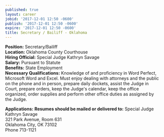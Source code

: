 ```yaml
---
published: true
layout: career
jobid: '2017-12-01 12:50 -0600'
publish: '2017-12-01 12:50 -0600'
expire: '2017-12-01 12:50 -0600'
title: Secretary / Bailiff - Oklahoma
---
```

**Position:** Secretary/Bailiff  
**Location:** Oklahoma County Courthouse  
**Hiring Official:** Special Judge Kathryn Savage  
**Salary:** Pursuant to Statute  
**Benefits:** State Employment  
**Necessary Qualifications:** Knowledge of and proficiency in
Word Perfect, Microsoft Word and Excel. Must enjoy dealing with attorneys
and the public on the phone and in person, prepare daily dockets, assist the Judge in Court, prepare orders, keep the Judge's calendar, keep the office organized, order supplies and perform other office duties as assigned by the Judge.

**Applications:**
**Resumes should be mailed or delivered to:**
Special Judge Kathryn Savage  
321 Park Avenue, Room 631  
Oklahoma City, OK  73102  
Phone 713-1121  
